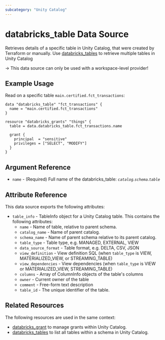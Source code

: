 ```yaml
---
subcategory: "Unity Catalog"
---
```

# databricks_table Data Source

Retrieves details of a specific table in Unity Catalog, that were created by Terraform or manually. Use [databricks_tables](tables.md) to retrieve multiple tables in Unity Catalog

-> This data source can only be used with a workspace-level provider!

## Example Usage

Read  on a specific table `main.certified.fct_transactions`:

```hcl
data "databricks_table" "fct_transactions" {
  name = "main.certified.fct_transactions"
}

resource "databricks_grants" "things" {
  table = data.databricks_table.fct_transactions.name

  grant {
    principal  = "sensitive"
    privileges = ["SELECT", "MODIFY"]
  }
}
```

## Argument Reference

* `name` - (Required) Full name of the databricks_table: _`catalog`.`schema`.`table`_

## Attribute Reference

This data source exports the following attributes:

* `table_info` - TableInfo object for a Unity Catalog table. This contains the following attributes:
  * `name` - Name of table, relative to parent schema.
  * `catalog_name` - Name of parent catalog.
  * `schema_name` - Name of parent schema relative to its parent catalog.
  * `table_type` - Table type, e.g. MANAGED, EXTERNAL, VIEW
  * `data_source_format` - Table format, e.g. DELTA, CSV, JSON
  * `view_definition` - View definition SQL (when `table_type` is VIEW, MATERIALIZED_VIEW, or STREAMING_TABLE)
  * `view_dependencies` - View dependencies (when `table_type` is VIEW or MATERIALIZED_VIEW, STREAMING_TABLE)
  * `columns` - Array of ColumnInfo objects of the table's columns
  * `owner` - Current owner of the table
  * `comment` - Free-form text description
  * `table_id` - The unique identifier of the table.


## Related Resources

The following resources are used in the same context:

* [databricks_grant](../resources/grant.md) to manage grants within Unity Catalog.
* [databricks_tables](tables.md) to list all tables within a schema in Unity Catalog.
